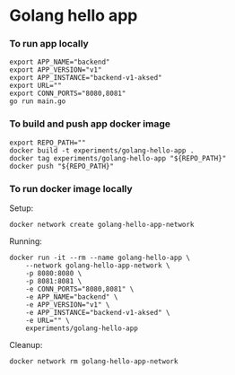 # Golang hello app

### To run app locally
```
export APP_NAME="backend"
export APP_VERSION="v1"
export APP_INSTANCE="backend-v1-aksed"
export URL=""
export CONN_PORTS="8080,8081"
go run main.go
```

### To build and push app docker image
```
export REPO_PATH=""
docker build -t experiments/golang-hello-app .
docker tag experiments/golang-hello-app "${REPO_PATH}"
docker push "${REPO_PATH}"
```

### To run docker image locally

Setup:
```
docker network create golang-hello-app-network
```

Running:
```
docker run -it --rm --name golang-hello-app \
	--network golang-hello-app-network \
	-p 8080:8080 \
	-p 8081:8081 \
	-e CONN_PORTS="8080,8081" \
	-e APP_NAME="backend" \
	-e APP_VERSION="v1" \
	-e APP_INSTANCE="backend-v1-aksed" \
	-e URL="" \
	experiments/golang-hello-app
```

Cleanup:
```
docker network rm golang-hello-app-network
```
